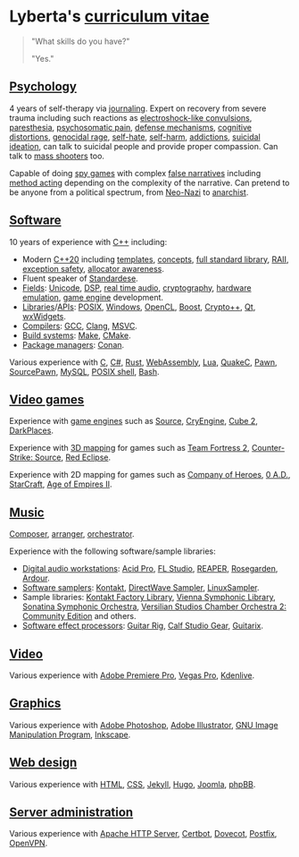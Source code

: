 # Lyberta's [curriculum vitae](https://en.wikipedia.org/wiki/Curriculum_vitae)

> "What skills do you have?"
>
> "Yes."

## [Psychology](https://en.wikipedia.org/wiki/Psychology)

4 years of self-therapy via [journaling](https://en.wikipedia.org/wiki/Journal_therapy). Expert on recovery from severe trauma including such reactions as [electroshock-like convulsions](https://en.wikipedia.org/wiki/Convulsion), [paresthesia](https://en.wikipedia.org/wiki/Paresthesia), [psychosomatic pain](https://en.wikipedia.org/wiki/Somatic_symptom_disorder), [defense mechanisms](https://en.wikipedia.org/wiki/Defence_mechanism), [cognitive distortions](https://en.wikipedia.org/wiki/Cognitive_distortion), [genocidal rage](https://en.wikipedia.org/wiki/Rage_(emotion)), [self-hate](https://en.wikipedia.org/wiki/Self-hatred), [self-harm](https://en.wikipedia.org/wiki/Self-harm), [addictions](https://en.wikipedia.org/wiki/Addiction), [suicidal ideation](https://en.wikipedia.org/wiki/Suicidal_ideation), can talk to suicidal people and provide proper compassion. Can talk to [mass shooters](https://en.wikipedia.org/wiki/Mass_shooting) too.

Capable of doing [spy games](https://en.wikipedia.org/wiki/Espionage) with complex [false narratives](https://brilliantio.com/false-narrative-meaning/) including [method acting](https://en.wikipedia.org/wiki/Method_acting) depending on the complexity of the narrative. Can pretend to be anyone from a political spectrum, from [Neo-Nazi](https://en.wikipedia.org/wiki/Neo-Nazism) to [anarchist](https://en.wikipedia.org/wiki/Anarchism).

## [Software](https://en.wikipedia.org/wiki/Software_development)

10 years of experience with [C++](https://en.wikipedia.org/wiki/C%2B%2B) including:

* Modern [C++20](https://en.wikipedia.org/wiki/C%2B%2B20) including [templates](https://en.wikipedia.org/wiki/Template_%28C%2B%2B%29), [concepts](https://en.wikipedia.org/wiki/Concepts_(C%2B%2B)), [full standard library](https://en.wikipedia.org/wiki/C%2B%2B_Standard_Library), [RAII](https://en.wikipedia.org/wiki/Resource_acquisition_is_initialization), [exception safety](https://en.wikipedia.org/wiki/Exception_safety), [allocator awareness](https://en.cppreference.com/w/cpp/named_req/AllocatorAwareContainer).
* Fluent speaker of [Standardese](https://en.wiktionary.org/wiki/standardese).
* [Fields](https://en.wikipedia.org/wiki/Academic_discipline): [Unicode](https://en.wikipedia.org/wiki/Unicode), [DSP](https://en.wikipedia.org/wiki/Digital_signal_processing), [real time audio](https://en.wikipedia.org/wiki/Real-time_computing), [cryptography](https://en.wikipedia.org/wiki/Cryptography), [hardware emulation](https://en.wikipedia.org/wiki/Hardware_emulation), [game engine](https://en.wikipedia.org/wiki/Game_engine) development.
* [Libraries](https://en.wikipedia.org/wiki/Library_(computing))/[APIs](https://en.wikipedia.org/wiki/API): [POSIX](https://en.wikipedia.org/wiki/POSIX), [Windows](https://en.wikipedia.org/wiki/Windows_API), [OpenCL](https://en.wikipedia.org/wiki/OpenCL), [Boost](https://en.wikipedia.org/wiki/Boost_(C%2B%2B_libraries)), [Crypto++](https://en.wikipedia.org/wiki/Crypto%2B%2B), [Qt](https://en.wikipedia.org/wiki/Qt_(software)), [wxWidgets](https://en.wikipedia.org/wiki/WxWidgets).
* [Compilers](https://en.wikipedia.org/wiki/Compiler): [GCC](https://en.wikipedia.org/wiki/GNU_Compiler_Collection), [Clang](https://en.wikipedia.org/wiki/Clang), [MSVC](https://en.wikipedia.org/wiki/Microsoft_Visual_C%2B%2B).
* [Build systems](https://en.wikipedia.org/wiki/Build_automation): [Make](https://en.wikipedia.org/wiki/Make_(software)), [CMake](https://en.wikipedia.org/wiki/CMake).
* [Package managers](https://en.wikipedia.org/wiki/Package_manager): [Conan](https://conan.io/).

Various experience with [C](https://en.wikipedia.org/wiki/C_(programming_language)), [C#](https://en.wikipedia.org/wiki/C_Sharp_(programming_language)), [Rust](https://en.wikipedia.org/wiki/Rust_(programming_language)), [WebAssembly](https://en.wikipedia.org/wiki/WebAssembly), [Lua](https://en.wikipedia.org/wiki/Lua_(programming_language)), [QuakeC](https://en.wikipedia.org/wiki/QuakeC), [Pawn](https://www.compuphase.com/pawn/pawn.htm), [SourcePawn](https://wiki.alliedmods.net/Introduction_to_SourcePawn_1.7), [MySQL](https://en.wikipedia.org/wiki/MySQL), [POSIX shell](https://en.wikipedia.org/wiki/Unix_shell#Bourne_shell), [Bash](https://en.wikipedia.org/wiki/Bash_(Unix_shell)).

## [Video games](https://en.wikipedia.org/wiki/Video_game_development)

Experience with [game engines](https://en.wikipedia.org/wiki/Game_engine) such as [Source](https://en.wikipedia.org/wiki/Source_(game_engine)), [CryEngine](https://en.wikipedia.org/wiki/CryEngine), [Cube 2](https://en.wikipedia.org/wiki/Cube_2:_Sauerbraten), [DarkPlaces](https://en.wikipedia.org/wiki/Quake_engine#Derivative_engines).

Experience with [3D mapping](https://en.wikipedia.org/wiki/3D_modeling) for games such as [Team Fortress 2](https://en.wikipedia.org/wiki/Team_Fortress_2), [Counter-Strike: Source](https://en.wikipedia.org/wiki/Counter-Strike:_Source), [Red Eclipse](https://en.wikipedia.org/wiki/Red_Eclipse).

Experience with 2D mapping for games such as [Company of Heroes](https://en.wikipedia.org/wiki/Company_of_Heroes_(video_game)), [0 A.D.](https://en.wikipedia.org/wiki/0_A.D._(video_game)), [StarCraft](https://en.wikipedia.org/wiki/StarCraft_(video_game)), [Age of Empires II](https://en.wikipedia.org/wiki/Age_of_Empires_II).

## [Music](https://en.wikipedia.org/wiki/Record_producer)

[Composer](https://en.wikipedia.org/wiki/Composer), [arranger](https://en.wikipedia.org/wiki/Arrangement), [orchestrator](https://en.wikipedia.org/wiki/Orchestration).

Experience with the following software/sample libraries:

* [Digital audio workstations](https://en.wikipedia.org/wiki/Digital_audio_workstation): [Acid Pro](https://en.wikipedia.org/wiki/Acid_Pro), [FL Studio](https://en.wikipedia.org/wiki/FL_Studio), [REAPER](https://en.wikipedia.org/wiki/REAPER), [Rosegarden](https://en.wikipedia.org/wiki/Rosegarden), [Ardour](https://en.wikipedia.org/wiki/Ardour_(software)).
* [Software samplers](https://en.wikipedia.org/wiki/Sampler_(musical_instrument)): [Kontakt](https://en.wikipedia.org/wiki/Kontakt_(software)), [DirectWave Sampler](https://www.image-line.com/fl-studio-learning/fl-studio-online-manual/html/plugins/DirectWave.htm), [LinuxSampler](https://en.wikipedia.org/wiki/LinuxSampler).
* Sample libraries: [Kontakt Factory Library](https://www.native-instruments.com/en/products/komplete/samplers/kontakt-7/library/), [Vienna Symphonic Library](https://en.wikipedia.org/wiki/Vienna_Symphonic_Library), [Sonatina Symphonic Orchestra](https://www.sso.mattiaswestlund.net/), [Versilian Studios Chamber Orchestra 2: Community Edition](https://versilian-studios.com/vsco-community/) and others.
* [Software effect processors](https://en.wikipedia.org/wiki/Software_effect_processor): [Guitar Rig](https://en.wikipedia.org/wiki/Guitar_Rig), [Calf Studio Gear](https://en.wikipedia.org/wiki/Calf_Studio_Gear), [Guitarix](https://guitarix.org/).

## [Video](https://en.wikipedia.org/wiki/Video_production)

Various experience with [Adobe Premiere Pro](https://en.wikipedia.org/wiki/Adobe_Premiere_Pro), [Vegas Pro](https://en.wikipedia.org/wiki/Vegas_Pro), [Kdenlive](https://en.wikipedia.org/wiki/Kdenlive).

## [Graphics](https://en.wikipedia.org/wiki/Computer_graphics)

Various experience with [Adobe Photoshop](https://en.wikipedia.org/wiki/Adobe_Photoshop), [Adobe Illustrator](https://en.wikipedia.org/wiki/Adobe_Illustrator), [GNU Image Manipulation Program](https://en.wikipedia.org/wiki/GIMP), [Inkscape](https://en.wikipedia.org/wiki/Inkscape).

## [Web design](https://en.wikipedia.org/wiki/Web_design)

Various experience with [HTML](https://en.wikipedia.org/wiki/HTML), [CSS](https://en.wikipedia.org/wiki/CSS), [Jekyll](https://en.wikipedia.org/wiki/Jekyll_(software)), [Hugo](https://en.wikipedia.org/wiki/Hugo_(software)), [Joomla](https://en.wikipedia.org/wiki/Joomla), [phpBB](https://en.wikipedia.org/wiki/PhpBB).

## [Server administration](https://en.wikipedia.org/wiki/Server_administrator)

Various experience with [Apache HTTP Server](https://en.wikipedia.org/wiki/Apache_HTTP_Server), [Certbot](https://en.wikipedia.org/wiki/Let%27s_Encrypt#Software_implementation), [Dovecot](https://en.wikipedia.org/wiki/Dovecot_(software)), [Postfix](https://en.wikipedia.org/wiki/Postfix_(software)), [OpenVPN](https://en.wikipedia.org/wiki/OpenVPN).
